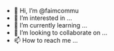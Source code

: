 - 👋 Hi, I’m @faimcommu
- 👀 I’m interested in ...
- 🌱 I’m currently learning ...
- 💞️ I’m looking to collaborate on ...
- 📫 How to reach me ...

<!---
faimcommu/faimcommu is a ✨ special ✨ repository because its `README.md` (this file) appears on your GitHub profile.
You can click the Preview link to take a look at your changes.
--->
